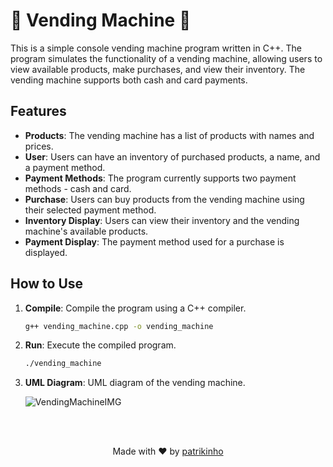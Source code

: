 # 🥤 Vending Machine 🧃

This is a simple console vending machine program written in C++. The program simulates the functionality of a vending machine, 
allowing users to view available products, make purchases, and view their inventory. The vending machine supports both cash and card payments.

## Features

- **Products**: The vending machine has a list of products with names and prices.
- **User**: Users can have an inventory of purchased products, a name, and a payment method.
- **Payment Methods**: The program currently supports two payment methods - cash and card.
- **Purchase**: Users can buy products from the vending machine using their selected payment method.
- **Inventory Display**: Users can view their inventory and the vending machine's available products.
- **Payment Display**: The payment method used for a purchase is displayed.

## How to Use

1. **Compile**: Compile the program using a C++ compiler.
    ```bash
    g++ vending_machine.cpp -o vending_machine
    ```

2. **Run**: Execute the compiled program.
    ```bash
    ./vending_machine
    ```

3. **UML Diagram**: UML diagram of the vending machine.

   ![VendingMachineIMG](https://github.com/patrikinho0/Vending-Machine/assets/115628374/4835ba33-35f2-4a18-81db-300ffa28032b)

<br><br>
<p align="center">Made with ❤️ by <a href="https://github.com/patrikinho0">patrikinho</a></p>
